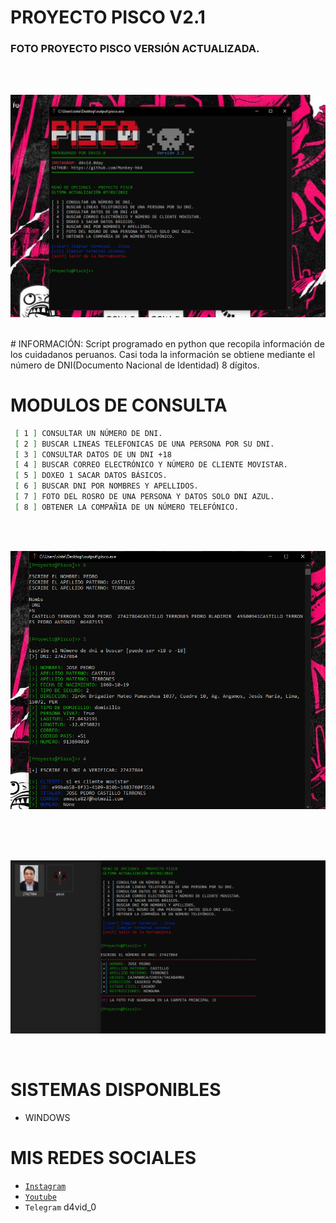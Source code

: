 # PROYECTO PISCO V2.1
<h3> FOTO PROYECTO PISCO VERSIÓN ACTUALIZADA. </h3>
<br/>
</br>
<p align="center">
<img src="https://github.com/Monkey-hk4/proyecto-pisco/blob/main/foto_proyecto_pisco/pisco_logo.PNG" title="proyecto_pisco">
</p>
<br/>
# INFORMACIÓN:
Script programado en python que recopila información de los cuidadanos peruanos.
Casi toda la información se obtiene mediante el número de DNI(Documento Nacional de Identidad) 8 dígitos.

# MODULOS DE CONSULTA
```bash
 [ 1 ] CONSULTAR UN NÚMERO DE DNI.
 [ 2 ] BUSCAR LINEAS TELEFONICAS DE UNA PERSONA POR SU DNI.
 [ 3 ] CONSULTAR DATOS DE UN DNI +18
 [ 4 ] BUSCAR CORREO ELECTRÓNICO Y NÚMERO DE CLIENTE MOVISTAR.
 [ 5 ] DOXEO 1 SACAR DATOS BÁSICOS.
 [ 6 ] BUSCAR DNI POR NOMBRES Y APELLIDOS.
 [ 7 ] FOTO DEL ROSRO DE UNA PERSONA Y DATOS SOLO DNI AZUL.
 [ 8 ] OBTENER LA COMPAÑIA DE UN NÚMERO TELEFÓNICO.
```

<br/>
</br>
<p align="center">
<img src="https://github.com/Monkey-hk4/proyecto-pisco/blob/main/foto_proyecto_pisco/foto_pisco.PNG" title="OPCIONES">
</p>
<br/>

<br/>
</br>
<p align="center">
<img src="https://github.com/Monkey-hk4/proyecto-pisco/blob/main/foto_proyecto_pisco/foto_persona.PNG" title="FOTO PERSONA">
</p>
<br/>


# SISTEMAS DISPONIBLES
- WINDOWS

# MIS REDES SOCIALES 
- [`Instagram`](https://www.instagram.com/d4vid.0day/)
- [`Youtube`](https://www.youtube.com/channel/UCEWGSsk-U9GjCLQk9ng1fNQ)
- `Telegram` d4vid_0


